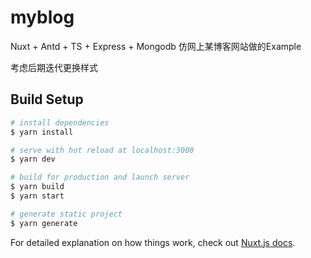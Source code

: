 # myblog


Nuxt + Antd + TS + Express + Mongodb  仿网上某博客网站做的Example



考虑后期迭代更换样式


## Build Setup

```bash
# install dependencies
$ yarn install

# serve with hot reload at localhost:3000
$ yarn dev

# build for production and launch server
$ yarn build
$ yarn start

# generate static project
$ yarn generate
```

For detailed explanation on how things work, check out [Nuxt.js docs](https://nuxtjs.org).